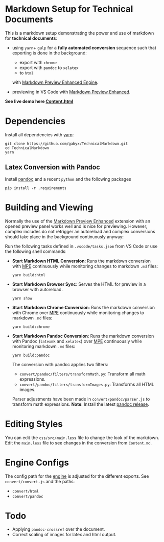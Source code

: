 # Markdown Setup for Technical Documents

This is a markdown setup demonstrating the power and use of markdown for **technical documents**:

- using `yarn`+ `gulp` for a **fully automated conversion** sequence such that exporting is done in the background:

    - export with `chrome`
    - export with `pandoc` to `xelatex`
    - to `html`

    with [Markdown Preview Enhanced Engine](https://github.com/shd101wyy/mume).
- previewing in VS Code with [Markdown Preview Enhanced](https://shd101wyy.github.io/markdown-preview-enhanced).


**See live demo here [Content.html](https://gabyx.github.io/TechnicalMarkdown/Content.html)**

# Dependencies
Install all dependencies with [yarn](https://www.yarnjs.com/get-yarn):

```shell
git clone https://github.com/gabyx/TechnicalMarkdown.git
cd TechnicalMarkdown
yarn
```
## Latex Conversion with Pandoc
Install [pandoc](https://pandoc.org/installing.html) and a recent `python` and the following packages 

```shell
pip install -r .requirements
```

# Building and Viewing
Normally the use of the [Markdown Preview Enhanced](https://shd101wyy.github.io/markdown-preview-enhanced) extension with an opened preview panel works well and is nice for previewing. However, complex includes do not retrigger an autoreload and complex conversions should take place in the background continuously anyway:

Run the following tasks defined in `.vscode/tasks.json` from VS Code or use the following shell commands:
- **Start Markdown HTML Conversion**: Runs the markdown conversion with [MPE](https://github.com/shd101wyy/mume) continuously while monitoring changes to markdown `.md` files:
    ```shell
    yarn build:html
    ```
- **Start Markdown Browser Sync**: Serves the HTML for preview in a browser with autoreload.

    ```shell
    yarn show
    ```
- **Start Markdown Chrome Conversion**: Runs the markdown conversion with Chrome over [MPE](https://github.com/shd101wyy/mume) continuously while monitoring changes to markdown `.md` files:

    ```shell
    yarn build:chrome
    ```

- **Start Markdown Pandoc Conversion**: Runs the markdown conversion with Pandoc (`latexmk` and `xelatex`) over [MPE](https://github.com/shd101wyy/mume) continuously while monitoring markdown `.md` files:

    ```shell
    yarn build:pandoc
    ```

    The conversion with pandoc applies two filters:
    - `convert/pandoc/filters/transformMath.py`: Transform all math expressions.
    - `convert/pandoc/filters/transformImages.py`: Transforms all HTML images.

    Parser adjustments have been made in `convert/pandoc/parser.js` to transform math expressions.
    **Note**: Install the latest [pandoc release](https://github.com/jgm/pandoc/releases).

# Editing Styles
You can edit the `css/src/main.less` file to change the look of the markdown.
Edit the `main.less` file to see changes in the conversion from `Content.md`.

# Engine Configs
The config path for the [engine](https://github.com/shd101wyy/mume) is adjusted for the different exports. See `convert/convert.js` and the paths:

- `convert/html`
- `convert/pandoc` 

# Todo
- Applying `pandoc-crossref` over the document.
- Correct scaling of images for latex and html output.